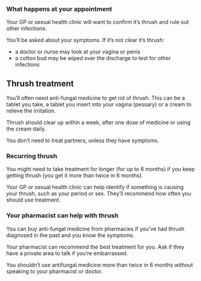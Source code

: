 ### What happens at your appointment

Your GP or sexual health clinic will want to confirm it’s thrush and rule out
other infections.

You’ll be asked about your symptoms. If it’s not clear it’s thrush:

- a doctor or nurse may look at your vagina or penis
- a cotton bud may be wiped over the discharge to test for other infections

## Thrush treatment

You’ll often need anti-fungal medicine to get rid of thrush. This can be a tablet
you take, a tablet you insert into your vagina (pessary) or a cream to relieve
the irritation.

Thrush should clear up within a week, after one dose of medicine or using the
cream daily.

You don’t need to treat partners, unless they have symptoms.

### Recurring thrush

You might need to take treatment for longer (for up to 6 months) if you keep
getting thrush (you get it more than twice in 6 months).

Your GP or sexual health clinic can help identify if something is causing your
thrush, such as your period or sex. They’ll recommend how often you should use
treatment.

### Your pharmacist can help with thrush

You can buy anti-fungal medicine from pharmacies if you’ve had thrush diagnosed
in the past and you know the symptoms.

Your pharmacist can recommend the best treatment for you.  Ask if they have a
private area to talk if you’re embarrassed.

You shouldn’t use antifungal medicine more than twice in 6 months without
speaking to your pharmacist or doctor.
